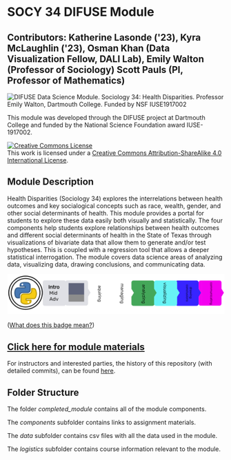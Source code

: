 # SOCY 34 DIFUSE Module 

## Contributors: Katherine Lasonde ('23), Kyra McLaughlin ('23), Osman Khan (Data Visualization Fellow, DALI Lab), Emily Walton (Professor of Sociology) Scott Pauls (PI, Professor of Mathematics)

![DIFUSE Data Science Module.  Sociology 34: Health Disparities.  Professor Emily Walton, Dartmouth College.  Funded by NSF IUSE1917002](repository-assets/DIFUSE-SOCY-34.png)

This module was developed through the DIFUSE project at Dartmouth College and funded by the National Science Foundation award IUSE-1917002.

<a rel="license" href="http://creativecommons.org/licenses/by-sa/4.0/"><img alt="Creative Commons License" style="border-width:0" src="https://i.creativecommons.org/l/by-sa/4.0/88x31.png" /></a><br />This work is licensed under a <a rel="license" href="http://creativecommons.org/licenses/by-sa/4.0/">Creative Commons Attribution-ShareAlike 4.0 International License</a>.


## Module Description 
Health Disparities (Sociology 34) explores the interrelations between health outcomes and key socialogical concepts such as race, wealth, gender, and other social determinants of health. This module provides a portal for students to explore these data easily both visually and statistically. The four components help students explore relationships between health outcomes and different social determinants of health in the State of Texas through visualizations of bivariate data that allow them to generate and/or test hypotheses.  This is coupled with a regression tool that allows a deeper statistical interrogation. The module covers data science areas of analyzing data, visualizing data, drawing conclusions, and communicating data.


<img src="https://github.com/difuse-dartmouth/SOCY34_F21/blob/990cc138eeda625d3ec4aa8d6aa2ef403d39c258/repository-assets/SOCY-34-badge.png" alt="Medium length module for an introductory course using python and covering analyzing, visualizing data, drawing conclusions, and communicating data." style="width: 55vw; min-width: 330px;" class="center">

(<a href="https://github.com/difuse-dartmouth/.github/blob/8f8f6efff8943871e1fcaa3b6f2daf1531206df6/profile/howto.md">What does this badge mean?</a>)

## [Click here for module materials](completed_module/README.md)

For instructors and interested parties, the history of this repository (with detailed commits), can be found [here](https://github.com/difuse-dartmouth/SOCY34_F21/commits/main/).

## Folder Structure

The folder *completed_module* contains all of the module components.  

The *components* subfolder contains links to assignment materials.

The *data* subfolder contains csv files with all the data used in the module.

The *logistics* subfolder contains course information relevant to the module.
